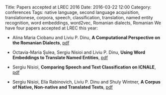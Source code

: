 Title: Papers accepted at LREC 2016
Date: 2016-03-22 12:00
Category: conferences
Tags: native language, second language acquisition, translationese, corpora, speech, classification, translation, named entity recognition, word embeddings, word2vec, Romanian dialects, Romanian 
We have four papers accepted at LREC this year:

* Alina Maria Ciobanu and Liviu P. Dinu, **A Computational Perspective on the Romanian Dialects**, [pdf](http://www.lrec-conf.org/proceedings/lrec2016/pdf/1140_Paper.pdf)

* Octavia-Maria Şulea, Sergiu Nisioi and Liviu P. Dinu, **Using Word Embeddings to Translate Named Entities**, [pdf](http://www.lrec-conf.org/proceedings/lrec2016/pdf/1167_Paper.pdf)

* Sergiu Nisioi, **Comparing Speech and Text Classification on ICNALE**, [pdf](http://www.lrec-conf.org/proceedings/lrec2016/pdf/1159_Paper.pdf)

* Sergiu Nisioi, Ella Rabinovich, Liviu P. Dinu and Shuly Wintner, **A Corpus of Native, Non-native and Translated Texts**, [pdf](http://www.lrec-conf.org/proceedings/lrec2016/pdf/902_Paper.pdf)
